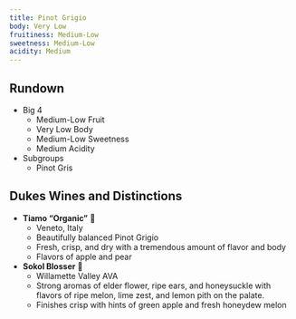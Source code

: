 ```yaml
---
title: Pinot Grigio
body: Very Low
fruitiness: Medium-Low
sweetness: Medium-Low
acidity: Medium
---
```


## Rundown
- Big 4
    - Medium-Low Fruit
    - Very Low Body
    - Medium-Low Sweetness
    - Medium Acidity
- Subgroups
    - Pinot Gris

## Dukes Wines and Distinctions
  - **Tiamo “Organic”** 🍷
      - Veneto, Italy
      - Beautifully balanced Pinot Grigio
      - Fresh, crisp, and dry with a tremendous amount of flavor and body
      - Flavors of apple and pear
  - **Sokol Blosser** 🍾
      - Willamette Valley AVA
      - Strong aromas of elder flower, ripe ears, and honeysuckle with flavors of ripe melon, lime zest, and lemon pith on the palate.
      - Finishes crisp with hints of green apple and fresh honeydew melon